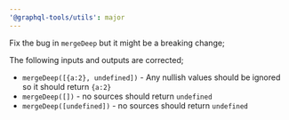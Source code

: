 ```yaml
---
'@graphql-tools/utils': major
---
```


Fix the bug in `mergeDeep` but it might be a breaking change;

The following inputs and outputs are corrected;

- `mergeDeep([{a:2}, undefined])` - Any nullish values should be ignored so it should return `{a:2}`
- `mergeDeep([])` - no sources should return `undefined`
- `mergeDeep([undefined])` - no sources should return `undefined`
